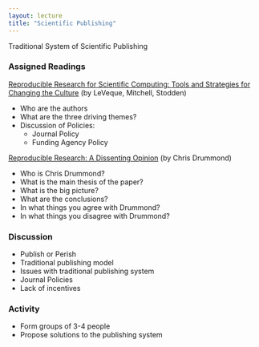 ```yaml
---
layout: lecture
title: "Scientific Publishing"
---
```


<p class="message">
  Traditional System of Scientific Publishing
</p>


### Assigned Readings

<a href="http://web.stanford.edu/~vcs/papers/CiSE2012-LMS.pdf" target="_blank"><i class="fa fa-newspaper-o" aria-hidden="true"></i> Reproducible Research for Scientific Computing: Tools and Strategies for Changing the Culture</a> (by LeVeque, Mitchell, Stodden)

- Who are the authors
- What are the three driving themes?
- Discussion of Policies:
	- Journal Policy
	- Funding Agency Policy


<a href="http://cogprints.org/8675/1/ReproducibleResearch.pdf" target="_blank"><i class="fa fa-newspaper-o" aria-hidden="true"></i> Reproducible Research: A Dissenting Opinion</a> (by Chris Drummond)

- Who is Chris Drummond?
- What is the main thesis of the paper?
- What is the big picture?
- What are the conclusions?
- In what things you agree with Drummond?
- In what things you disagree with Drummond?


### Discussion

- Publish or Perish
- Traditional publishing model
- Issues with traditional publishing system
- Journal Policies
- Lack of incentives


### Activity

- Form groups of 3-4 people
- Propose solutions to the publishing system
